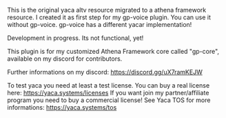 This is the original yaca altv resource migrated to a athena framework resource. I created it as first step for my gp-voice plugin. You can use it without gp-voice. gp-voice has a different yacar implementation!

Development in progress. Its not functional, yet!

This plugin is for my customized Athena Framework core called "gp-core", available on my discord for contributors.

Further informations on my discord: https://discord.gg/uX7ramKEJW

To test yaca you need at least a test license. You can buy a real license here: https://yaca.systems/licenses
If you want join my partner/affiliate program you need to buy a commercial license! See Yaca TOS for more informations: https://yaca.systems/tos